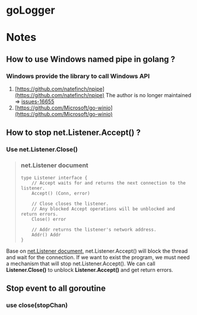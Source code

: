 # goLogger
# Notes
## How to use Windows named pipe in golang ?
### Windows provide the library to call Windows API
1. [https://github.com/natefinch/npipe](https://github.com/natefinch/npipe) The author is no longer maintained => [issues-16655](https://github.com/golang/go/issues/16655)
1. [https://github.com/Microsoft/go-winio](https://github.com/Microsoft/go-winio)

## How to stop net.Listener.Accept() ?
### Use net.Listener.Close()
> ### net.Listener document
> ```golang
> type Listener interface {
>     // Accept waits for and returns the next connection to the listener.
>     Accept() (Conn, error)
>
>     // Close closes the listener.
>     // Any blocked Accept operations will be unblocked and return errors.
>     Close() error
>
>     // Addr returns the listener's network address.
>     Addr() Addr
> }
> ```
 Base on [net.Listener document](https://golang.org/pkg/net/#Listener), net.Listener.Accept() will block the thread and wait for the connection. If we want to exist the program, we must need a mechanism that will stop net.Listener.Accept(). We can call **Listener.Close()** to unblock **Listener.Accept()** and get return errors.

## Stop event to all goroutine
### use close(stopChan)
